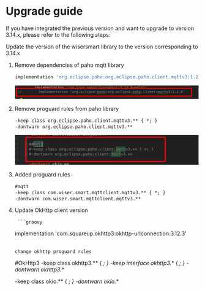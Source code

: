 # Upgrade guide

If you have integrated the previous version and want to upgrade to version 3.14.x, please refer to the following steps:

Update the version of the wisersmart library to the version corresponding to 3.14.x

1. Remove dependencies of paho mqtt library

	```groovy
	implementation 'org.eclipse.paho:org.eclipse.paho.client.mqttv3:1.2.0'
	```

	![image-20200113142931719](images/image-20200113142931719.png)

2. Remove proguard rules from paho library

	```
	-keep class org.eclipse.paho.client.mqttv3.** { *; }
	-dontwarn org.eclipse.paho.client.mqttv3.**
	```

	![image-20200113143040062](images/image-20200113143040062.png)

3. Added proguard rules

	```
	#mqtt
	-keep class com.wiser.smart.mqttclient.mqttv3.** { *; }
	-dontwarn com.wiser.smart.mqttclient.mqttv3.**
	```

4. Update OkHttp client version

		```groovy
	implementation 'com.squareup.okhttp3:okhttp-urlconnection:3.12.3'
	```
	
	change okhttp proguard rules
	
	```
	#OkHttp3
	-keep class okhttp3.** { *; }
	-keep interface okhttp3.** { *; }
	-dontwarn okhttp3.**
	
	-keep class okio.** { *; }
	-dontwarn okio.**
	```
	
	
